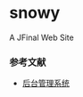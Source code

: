 # snowy
A JFinal Web Site

### 参考文献

* [后台管理系统](https://colorlib.com/polygon/gentelella/index.html)

